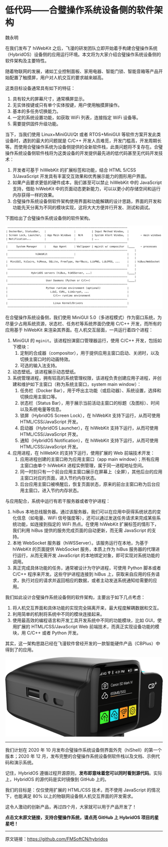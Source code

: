 # 低代码——合璧操作系统设备侧的软件架构

魏永明

在我们发布了 hiWebKit 之后，飞漫的研发团队立即开始着手构建合璧操作系统（HybridOS）设备侧的应用运行环境。本文将为大家介绍合璧操作系统设备侧的软件架构及主要特性。

随着物联网的发展，诸如工业控制面板、家用电器、智能门锁、智能音箱等产品开始配置了触摸屏，用户对人机交互的要求越来越高。

这类目标设备通常具有如下的特征：

1. 具有较大的屏幕尺寸，通常横屏显示。
1. 无实体按键或只有单个实体按键，用户使用触摸屏操作。
1. 基本的多任务切换能力。
1. 一定的系统设置功能，如获取 WiFi 列表，连接指定 WiFi 设备等。
1. 需要提供固件升级功能。

当下，当我们使用 Linux+MiniGUI/Qt 或者 RTOS+MiniGUI 等软件方案开发此类设备时，遇到的最大的问题就是 C/C++ 开发人员难觅，开发门槛高，开发周期长等。而使用合璧操作系统为设备侧提供的全新软件栈，此类问题将不复存在。合璧操作系统设备侧软件栈将为这类设备的开发提供最先进的低代码甚至无代码开发技术：

1. 开发者可基于 hiWebKit 的扩展标签和功能，结合 HTML 5/CSS 3/JavaScript 开发具有丰富交互效果和优秀展示能力的图形用户界面。
1. 如果产品要求更低的硬件成本，我们甚至可以禁止 hiWebKit 中的 JavaScript 支持，借助 hiWebKit 中的页面动态更新能力，可以以更小的存储空间和运行内存获得一样的效果。
1. 合璧操作系统设备侧软件架构使用界面和功能解耦的设计思路，界面的开发和功能先天分离为不同的模块实现，这将大大方便并行开发、测试和调试。

下图给出了合璧操作系统设备侧的软件架构。

![合璧操作系统设备侧的软件架构](figure-arch-device-side.png)

在合璧操作系统设备侧，我们使用 MiniGUI 5.0（多进程模式）作为窗口系统，为尽量少占用系统资源，状态栏、任务栏等系统界面仍使用 C/C++ 开发，而所有的应用基于 hiWebKit 来渲染其界面。在人机交互层面，一共运行着四个进程：

1. MiniGUI 的 `mginit`。该进程扮演窗口管理器运行，使用 C/C++ 开发，包括如下模块：
   1. 定制的合成器（compositor），用于提供应用主窗口启动、关闭时，以及切换主窗口时的动画特效。
   1. 可选的输入法支持。
1. 动态壁纸。该进程展示动态壁纸。
1. 系统管理进程，拥有较高的系统管理权限，该进程负责创建应用子进程，并创建和维护如下主窗口（称为系统主窗口，system main window）：
   1. 任务栏（Docker Bar），用于呼出主功能（或启动器）、系统设置，选择和切换应用主窗口等。
   1. 状态栏（Status Bar），用于展示当前活动主窗口的标题（及图标）、时间以及系统电量等信息。
   1. 锁屏（HybridOS Screen Lock），在 hiWebKit 支持下运行，从而可使用 HTML/CSS/JavaScript 开发。
   1. 启动器（HybridOS Launcher），在 hiWebKit 支持下运行，从而可使用 HTML/CSS/JavaScript 开发。
   1. 通知（HybridOS Notification），在 hiWebKit 支持下运行，从而可使用 HTML/CSS/JavaScript 开发。
1. 应用进程，在 hiWebKit 的支持下运行，使用扩展的 Web 前端技术开发：
   1. 应用进程创建的主窗口称为应用主窗口（app main window）；所有应用主窗口由单个 hiWebKit 进程实例管理，属于同一进程地址空间。
   1. 同一时刻只有一个前台应用主窗口展示在屏幕上（全屏），其他后台的应用主窗口对应的页面，进入节约内存状态。
   1. 后台应用主窗口被唤醒后，恢复页面状态，原来的前台主窗口称为后台应用主窗口，进入节约内存状态。

与应用配合，系统中运行有若干服务器或者守护进程：

1. hiBus 本地总线服务器。通过该服务器，我们可以在应用中获得系统状态的变化信息（如电量、WiFi 信号强度等），还可以通过发送任务请求来完成某些系统功能，如连接到指定的 WiFi 热点。在使用 hiWebKit 扩展标签的情形下，我们利用 hiBus 提供的服务完成页面的自动更新，而无需 JavaScript 的支持。
1. 本地 WebSocket 服务器（hiWSServer）。该服务运行在本地，为基于 hiWebKit 的页面提供 WebSocket 服务，本质上作为 hiBus 服务器的代理进行运行，从而无需开发 JavaScript 的本地绑定对象，即可实现对系统功能的调用。
1. 真正完成具体功能的任务，通常被设计为守护进程，可使用 Python 脚本或者 C/C++ 程序来开发。这些守护进程连接到 hiBus 上，获取来自应用的任务请求，执行对应的请求并返回相应的数据，或者主动发送系统通知给需要的应用。

我们如此设计合璧操作系统设备侧的软件架构，主要出于如下几点考虑：

1. 将人机交互界面和具体功能的实现完全隔离开来，最大程度解耦数据和交互。
1. 利用简单的机制将系统中不同的模块连接起来。
1. 使用最高效的编程语言和开发工具开发系统中不同的功能模块，比如 GUI，使用扩展的 HTML/CSS/JavaScript Web 前端技术，而真正实现设备功能的模块，用 C/C++ 或者 Python 开发。

其实，这一架构思路已经在飞漫软件曾经开发的一款智能硬件产品（CBPlus）中得到了的应用。

![CBPlus](figure-cbplus.png)

---

我们计划在 2020 年 10 月发布合璧操作系统设备侧界面外壳（hiShell）的第一个版本；2020 年 12 月，发布完整的合璧操作系统设备侧软件栈以及文档、示例代码和演示系统。

记住，HybridOS 遵循过程开源原则，**发布即意味着您可以同时看到源代码**。实际上，HybridOS 的源代码是实时镜像到 GitHub 上的。

我们的目标是：仅仅使用扩展的 HTML/CSS 技术，而不使用 JavaScript 的情况下，也能满足 80% 以上的物联网设备侧人机交互界面的开发需求。

这令人激动的创新产品，再过四个月，大家就可以用于产品开发了！

**点击文末原文链接，支持合璧操作系统，请点亮 GitHub 上 HybridOS 项目的星星吧！**

---

原文链接：<https://github.com/FMSoftCN/hybridos>

